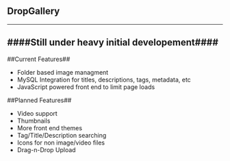 DropGallery
-----------

-------------------------------------------------------------------------------
####Still under heavy initial developement####
-------------------------------------------------------------------------------

##Current Features##
 - Folder based image managment
 - MySQL Integration for titles, descriptions, tags, metadata, etc
 - JavaScript powered front end to limit page loads

##Planned Features##
 - Video support
 - Thumbnails
 - More front end themes
 - Tag/Title/Description searching
 - Icons for non image/video files
 - Drag-n-Drop Upload
